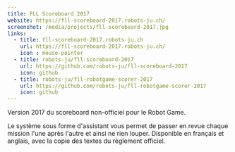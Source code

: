 ```yaml
---
title: FLL Scoreboard 2017
website: https://fll-scoreboard-2017.robots-ju.ch/
screenshot: /media/projects/fll-scoreboard-2017.jpg
links:
  - title: fll-scoreboard-2017.robots-ju.ch
    url: https://fll-scoreboard-2017.robots-ju.ch/
    icon : mouse-pointer
  - title: robots-ju/fll-scoreboard-2017
    url: https://github.com/robots-ju/fll-scoreboard-2017
    icon: github
  - title: robots-ju/fll-robotgame-scorer-2017
    url: https://github.com/robots-ju/fll-robotgame-scorer-2017
    icon: github
---
```


Version 2017 du scoreboard non-officiel pour le Robot Game.

Le système sous forme d'assistant vous permet de passer en revue chaque mission l'une après l'autre et ainsi ne rien louper.
Disponible en français et anglais, avec la copie des textes du règlement officiel.
